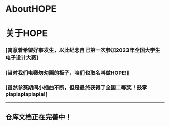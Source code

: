 # AboutHOPE
# 关于HOPE

### [寓意着希望好事发生，以此纪念自己第一次参加2023年全国大学生电子设计大赛]
### [当时我们电赛匆匆画的板子，咱们也取名叫做HOPE!]
### [虽然参赛期间小插曲不断，但是最终获得了全国二等奖！鼓掌piapiapiapiapia!]
---

## 仓库文档正在完善中！